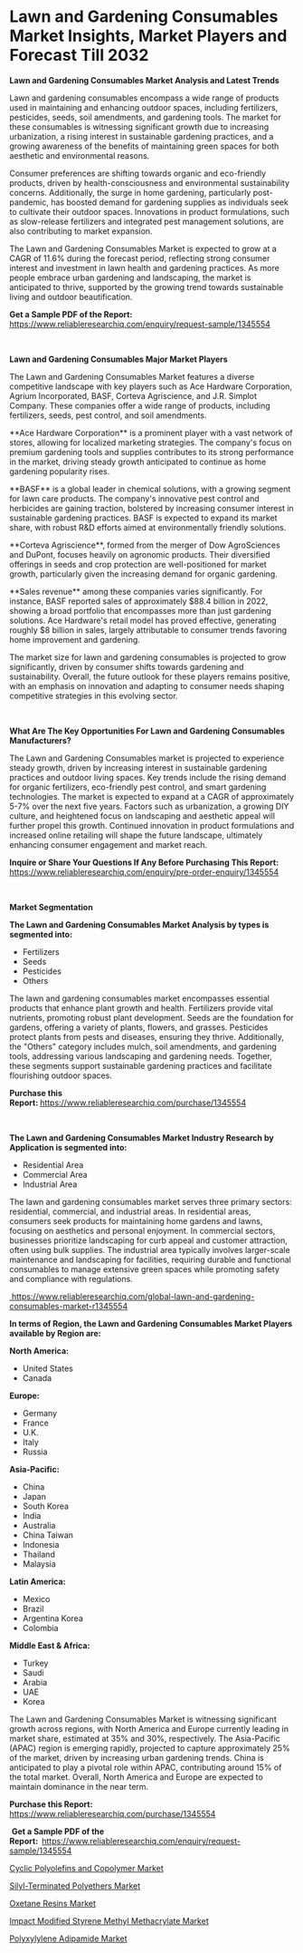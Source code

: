 <p><h1>Lawn and Gardening Consumables Market Insights, Market Players and Forecast Till 2032</h1></p><p><strong>Lawn and Gardening Consumables Market Analysis and Latest Trends</strong></p>
<p><p>Lawn and gardening consumables encompass a wide range of products used in maintaining and enhancing outdoor spaces, including fertilizers, pesticides, seeds, soil amendments, and gardening tools. The market for these consumables is witnessing significant growth due to increasing urbanization, a rising interest in sustainable gardening practices, and a growing awareness of the benefits of maintaining green spaces for both aesthetic and environmental reasons.</p><p>Consumer preferences are shifting towards organic and eco-friendly products, driven by health-consciousness and environmental sustainability concerns. Additionally, the surge in home gardening, particularly post-pandemic, has boosted demand for gardening supplies as individuals seek to cultivate their outdoor spaces. Innovations in product formulations, such as slow-release fertilizers and integrated pest management solutions, are also contributing to market expansion.</p><p>The Lawn and Gardening Consumables Market is expected to grow at a CAGR of 11.6% during the forecast period, reflecting strong consumer interest and investment in lawn health and gardening practices. As more people embrace urban gardening and landscaping, the market is anticipated to thrive, supported by the growing trend towards sustainable living and outdoor beautification.</p></p>
<p><strong>Get a Sample PDF of the Report:&nbsp;</strong> <a href="https://www.reliableresearchiq.com/enquiry/request-sample/1345554?utm_campaign=99&utm_medium=2&utm_source=Github&utm_content=ia&utm_term=03042025&utm_id=lawn-and-gardening-consumables">https://www.reliableresearchiq.com/enquiry/request-sample/1345554</a></p>
<p>&nbsp;</p>
<p><strong>Lawn and Gardening Consumables Major Market Players</strong></p>
<p><p>The Lawn and Gardening Consumables Market features a diverse competitive landscape with key players such as Ace Hardware Corporation, Agrium Incorporated, BASF, Corteva Agriscience, and J.R. Simplot Company. These companies offer a wide range of products, including fertilizers, seeds, pest control, and soil amendments.</p><p>**Ace Hardware Corporation** is a prominent player with a vast network of stores, allowing for localized marketing strategies. The company's focus on premium gardening tools and supplies contributes to its strong performance in the market, driving steady growth anticipated to continue as home gardening popularity rises.</p><p>**BASF** is a global leader in chemical solutions, with a growing segment for lawn care products. The company's innovative pest control and herbicides are gaining traction, bolstered by increasing consumer interest in sustainable gardening practices. BASF is expected to expand its market share, with robust R&D efforts aimed at environmentally friendly solutions.</p><p>**Corteva Agriscience**, formed from the merger of Dow AgroSciences and DuPont, focuses heavily on agronomic products. Their diversified offerings in seeds and crop protection are well-positioned for market growth, particularly given the increasing demand for organic gardening.</p><p>**Sales revenue** among these companies varies significantly. For instance, BASF reported sales of approximately $88.4 billion in 2022, showing a broad portfolio that encompasses more than just gardening solutions. Ace Hardware's retail model has proved effective, generating roughly $8 billion in sales, largely attributable to consumer trends favoring home improvement and gardening.</p><p>The market size for lawn and gardening consumables is projected to grow significantly, driven by consumer shifts towards gardening and sustainability. Overall, the future outlook for these players remains positive, with an emphasis on innovation and adapting to consumer needs shaping competitive strategies in this evolving sector.</p></p>
<p>&nbsp;</p>
<p><strong>What Are The Key Opportunities For Lawn and Gardening Consumables Manufacturers?</strong></p>
<p><p>The Lawn and Gardening Consumables market is projected to experience steady growth, driven by increasing interest in sustainable gardening practices and outdoor living spaces. Key trends include the rising demand for organic fertilizers, eco-friendly pest control, and smart gardening technologies. The market is expected to expand at a CAGR of approximately 5-7% over the next five years. Factors such as urbanization, a growing DIY culture, and heightened focus on landscaping and aesthetic appeal will further propel this growth. Continued innovation in product formulations and increased online retailing will shape the future landscape, ultimately enhancing consumer engagement and market reach.</p></p>
<p><strong>Inquire or Share Your Questions If Any Before Purchasing This Report:</strong> <a href="https://www.reliableresearchiq.com/enquiry/pre-order-enquiry/1345554?utm_campaign=99&utm_medium=2&utm_source=Github&utm_content=ia&utm_term=03042025&utm_id=lawn-and-gardening-consumables">https://www.reliableresearchiq.com/enquiry/pre-order-enquiry/1345554</a></p>
<p>&nbsp;</p>
<p><strong>Market Segmentation</strong></p>
<p><strong>The Lawn and Gardening Consumables Market Analysis by types is segmented into:</strong></p>
<p><ul><li>Fertilizers</li><li>Seeds</li><li>Pesticides</li><li>Others</li></ul></p>
<p><p>The lawn and gardening consumables market encompasses essential products that enhance plant growth and health. Fertilizers provide vital nutrients, promoting robust plant development. Seeds are the foundation for gardens, offering a variety of plants, flowers, and grasses. Pesticides protect plants from pests and diseases, ensuring they thrive. Additionally, the "Others" category includes mulch, soil amendments, and gardening tools, addressing various landscaping and gardening needs. Together, these segments support sustainable gardening practices and facilitate flourishing outdoor spaces.</p></p>
<p><strong>Purchase this Report:&nbsp;</strong><a href="https://www.reliableresearchiq.com/purchase/1345554?utm_campaign=99&utm_medium=2&utm_source=Github&utm_content=ia&utm_term=03042025&utm_id=lawn-and-gardening-consumables">https://www.reliableresearchiq.com/purchase/1345554</a></p>
<p>&nbsp;</p>
<p><strong>The Lawn and Gardening Consumables Market Industry Research by Application is segmented into:</strong></p>
<p><ul><li>Residential Area</li><li>Commercial Area</li><li>Industrial Area</li></ul></p>
<p><p>The lawn and gardening consumables market serves three primary sectors: residential, commercial, and industrial areas. In residential areas, consumers seek products for maintaining home gardens and lawns, focusing on aesthetics and personal enjoyment. In commercial sectors, businesses prioritize landscaping for curb appeal and customer attraction, often using bulk supplies. The industrial area typically involves larger-scale maintenance and landscaping for facilities, requiring durable and functional consumables to manage extensive green spaces while promoting safety and compliance with regulations.</p></p>
<p><a href="https://www.reliableresearchiq.com/global-lawn-and-gardening-consumables-market-r1345554?utm_campaign=99&utm_medium=2&utm_source=Github&utm_content=ia&utm_term=03042025&utm_id=lawn-and-gardening-consumables">&nbsp;https://www.reliableresearchiq.com/global-lawn-and-gardening-consumables-market-r1345554</a></p>
<p><strong>In terms of Region, the Lawn and Gardening Consumables Market Players available by Region are:</strong></p>
<p>
    <p> <strong> North America: </strong>
        <ul>
            <li>United States</li>
            <li>Canada</li>
        </ul>
        </p> 
    <p> <strong> Europe: </strong>
        <ul>
            <li>Germany</li>
            <li>France</li>
            <li>U.K.</li>
            <li>Italy</li>
            <li>Russia</li>
        </ul>
        </p> 
    <p> <strong> Asia-Pacific: </strong>
        <ul>
            <li>China</li>
            <li>Japan</li>
            <li>South Korea</li>
            <li>India</li>
            <li>Australia</li>
            <li>China Taiwan</li>
            <li>Indonesia</li>
            <li>Thailand</li>
            <li>Malaysia</li>
        </ul>
        </p> 
    <p> <strong> Latin America: </strong>
        <ul>
            <li>Mexico</li>
            <li>Brazil</li>
            <li>Argentina Korea</li>
            <li>Colombia</li>
        </ul>
        </p> 
    <p> <strong> Middle East & Africa: </strong>
        <ul>
            <li>Turkey</li>
            <li>Saudi</li>
            <li>Arabia</li>
            <li>UAE</li>
            <li>Korea</li>
        </ul>
    </p>
    </p>
<p><p>The Lawn and Gardening Consumables Market is witnessing significant growth across regions, with North America and Europe currently leading in market share, estimated at 35% and 30%, respectively. The Asia-Pacific (APAC) region is emerging rapidly, projected to capture approximately 25% of the market, driven by increasing urban gardening trends. China is anticipated to play a pivotal role within APAC, contributing around 15% of the total market. Overall, North America and Europe are expected to maintain dominance in the near term.</p></p>
<p><strong>Purchase this Report: </strong><a href="https://www.reliableresearchiq.com/purchase/1345554?utm_campaign=99&utm_medium=2&utm_source=Github&utm_content=ia&utm_term=03042025&utm_id=lawn-and-gardening-consumables">https://www.reliableresearchiq.com/purchase/1345554</a></p>
<p>&nbsp;<strong>Get a Sample PDF of the Report:&nbsp;&nbsp;</strong><a href="https://www.reliableresearchiq.com/enquiry/request-sample/1345554?utm_campaign=99&utm_medium=2&utm_source=Github&utm_content=ia&utm_term=03042025&utm_id=lawn-and-gardening-consumables">https://www.reliableresearchiq.com/enquiry/request-sample/1345554</a></p>
<p><strong></strong></p>
<p><p><a href="https://github.com/bartzthateis/Market-Research-Report-List-1/blob/main/cyclic-polyolefins-and-copolymer-market.md?utm_campaign=99&utm_medium=2&utm_source=Github&utm_content=ia&utm_term=03042025&utm_id=lawn-and-gardening-consumables">Cyclic Polyolefins and Copolymer Market</a></p><p><a href="https://github.com/afghatakito29/Market-Research-Report-List-1/blob/main/silyl-terminated-polyethers-market.md?utm_campaign=99&utm_medium=2&utm_source=Github&utm_content=ia&utm_term=03042025&utm_id=lawn-and-gardening-consumables">Silyl-Terminated Polyethers Market</a></p><p><a href="https://github.com/moorsdorak31/Market-Research-Report-List-1/blob/main/oxetane-resins-market.md?utm_campaign=99&utm_medium=2&utm_source=Github&utm_content=ia&utm_term=03042025&utm_id=lawn-and-gardening-consumables">Oxetane Resins Market</a></p><p><a href="https://github.com/eimutelufta/Market-Research-Report-List-1/blob/main/impact-modified-styrene-methyl-methacrylate-market.md?utm_campaign=99&utm_medium=2&utm_source=Github&utm_content=ia&utm_term=03042025&utm_id=lawn-and-gardening-consumables">Impact Modified Styrene Methyl Methacrylate Market</a></p><p><a href="https://github.com/vespigeakexc/Market-Research-Report-List-1/blob/main/polyxylylene-adipamide-market.md?utm_campaign=99&utm_medium=2&utm_source=Github&utm_content=ia&utm_term=03042025&utm_id=lawn-and-gardening-consumables">Polyxylylene Adipamide Market</a></p></p>